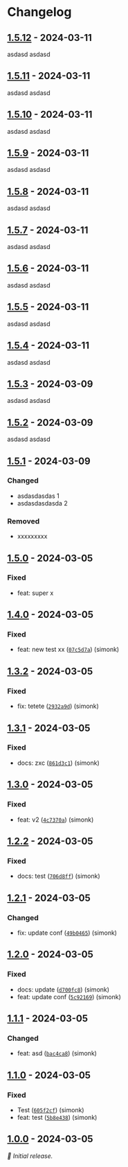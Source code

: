 # Changelog

## [1.5.12] - 2024-03-11

asdasd asdasd

## [1.5.11] - 2024-03-11

asdasd asdasd

## [1.5.10] - 2024-03-11

asdasd asdasd

## [1.5.9] - 2024-03-11

asdasd asdasd

## [1.5.8] - 2024-03-11

asdasd asdasd

## [1.5.7] - 2024-03-11

asdasd asdasd

## [1.5.6] - 2024-03-11

asdasd asdasd

## [1.5.5] - 2024-03-11

asdasd asdasd

## [1.5.4] - 2024-03-11

asdasd asdasd

## [1.5.3] - 2024-03-09

asdasd asdasd

## [1.5.2] - 2024-03-09

asdasd asdasd

## [1.5.1] - 2024-03-09

### Changed

- asdasdasdas 1
- asdasdasdasda 2

### Removed

- xxxxxxxxx

## [1.5.0] - 2024-03-05

### Fixed

- feat: super x

## [1.4.0] - 2024-03-05

### Fixed

- feat: new test xx ([`07c5d7a`](https://github.com/skopciewski/srtest/commit/07c5d7a)) (simonk)

## [1.3.2] - 2024-03-05

### Fixed

- fix: tetete ([`2932a9d`](https://github.com/skopciewski/srtest/commit/2932a9d)) (simonk)

## [1.3.1] - 2024-03-05

### Fixed

- docs: zxc ([`861d3c1`](https://github.com/skopciewski/srtest/commit/861d3c1)) (simonk)

## [1.3.0] - 2024-03-05

### Fixed

- feat: v2 ([`4c7370a`](https://github.com/skopciewski/srtest/commit/4c7370a)) (simonk)

## [1.2.2] - 2024-03-05

### Fixed

- docs: test ([`706d8ff`](https://github.com/skopciewski/srtest/commit/706d8ff)) (simonk)

## [1.2.1] - 2024-03-05

### Changed

- fix: update conf ([`49b0465`](https://github.com/skopciewski/srtest/commit/49b0465)) (simonk)

## [1.2.0] - 2024-03-05

### Fixed

- docs: update ([`d700fc8`](https://github.com/skopciewski/srtest/commit/d700fc8)) (simonk)
- feat: update conf ([`5c92169`](https://github.com/skopciewski/srtest/commit/5c92169)) (simonk)

## [1.1.1] - 2024-03-05

### Changed

- feat: asd ([`bac4ca8`](https://github.com/skopciewski/srtest/commit/bac4ca8)) (simonk)

## [1.1.0] - 2024-03-05

### Fixed

- Test ([`605f2cf`](https://github.com/skopciewski/srtest/commit/605f2cf)) (simonk)
- feat: test ([`5b8e438`](https://github.com/skopciewski/srtest/commit/5b8e438)) (simonk)

## [1.0.0] - 2024-03-05

_:seedling: Initial release._




[1.5.12]: https://github.com/skopciewski/srtest/releases/tag/1.5.12

[1.5.11]: https://github.com/skopciewski/srtest/releases/tag/1.5.11

[1.5.10]: https://github.com/skopciewski/srtest/releases/tag/1.5.10

[1.5.9]: https://github.com/skopciewski/srtest/releases/tag/1.5.9

[1.5.8]: https://github.com/skopciewski/srtest/releases/tag/1.5.8

[1.5.7]: https://github.com/skopciewski/srtest/releases/tag/1.5.7

[1.5.6]: https://github.com/skopciewski/srtest/releases/tag/1.5.6

[1.5.5]: https://github.com/skopciewski/srtest/releases/tag/1.5.5

[1.5.4]: https://github.com/skopciewski/srtest/releases/tag/1.5.4

[1.5.3]: https://github

[1.5.2]: https://github

[1.5.1]: https://github

[1.5.0]: https://github.com/skopciewski/srtest/releases/tag/1.5.0

[1.4.0]: https://github.com/skopciewski/srtest/releases/tag/1.4.0

[1.3.2]: https://github.com/skopciewski/srtest/releases/tag/1.3.2

[1.3.1]: https://github.com/skopciewski/srtest/releases/tag/1.3.1

[1.3.0]: https://github.com/skopciewski/srtest/releases/tag/1.3.0

[1.2.2]: https://github.com/skopciewski/srtest/releases/tag/1.2.2

[1.2.1]: https://github.com/skopciewski/srtest/releases/tag/1.2.1

[1.2.0]: https://github.com/skopciewski/srtest/releases/tag/1.2.0

[1.1.1]: https://github.com/skopciewski/srtest/releases/tag/1.1.1

[1.1.0]: https://github.com/skopciewski/srtest/releases/tag/1.1.0

[1.0.0]: https://github.com/skopciewski/srtest/releases/tag/1.0.0
